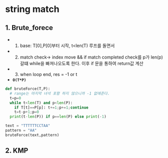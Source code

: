 # string match

## 1. Brute_forece

  - 1. base: T[0],P[0]부터 시작, t<len(T) 루프를 돌면서
  - 2. match check-> index move && if match completed check를 p가 len(p) 갈떄 while을 빠져나오도록 한다. 이후 if 문을 통하여 return값 계산
  - 3. when loop end, res = -1 or t
  - **`O(T*P)`**

```python
def bruteForce(T,P):
  # range는 마지막 녀석 포함 하지 않으니까 -1 없애준다.
  t=p=0
  while t<len(T) and p<len(P):
    if T[t]==P[p]: t+=1;p+=1;continue
    t=t-p+1;p=0
  print(t-len(P)) if p==len(P) else print(-1)

text = "TTTTTTCCTAA"
pattern = "AA"
bruteForce(text,pattern)
```

## 2. KMP

